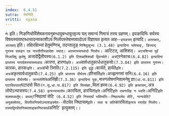 ```yaml
---
index:  6.4.51
sutra:  णेरनिटि
vritti:  nyasa
---
```


`णेः` इति। णिङणिचोर्विशेषकरावनुबन्धावुबन्धावुत्सृ़ज्य यत् समान्यं णिमात्रं तस्य ग्रहणम्। इयङादिभिः सर्वस्य विषयस्यावष्टब्धत्वादनवकाशीऽयं णिलोपस्तेषामपवादोऽयं विज्ञायत इत्यत आह--`इयङ्यण्` इत्यादि। `अततक्षत्, अररक्षत्` इति। तक्षिरक्षिभ्यां हेतुमण्णिच्, तदन्तालुङ् `णिश्रिदुस्रुभ्यः (3.1.48) इत्यादिना च्लेश्चङ्, ङित्त्वाद् गुणस्य प्रसङ्ग एव नास्तीतीयङादेशः स्यात्। अतस्तस्यापवादो णिलोपः। `आटिटत्, आशिशत्`। अट्यशिभ्यां पूर्वं णिजादिषु कृतेषु `अजादेर्द्वितीयस्य` (6.1.2) इति टिशब्दशिशब्दौ द्विरुच्येते। अत्र `एरनेकाचः` (6.4.82) इत्यादिना प्राप्तस्य यणादेशस्यायमपवादः। `कारणा, हारणा` इति। अत्र `सार्वधातुकार्धधातुकयोः` (7.3.84) इति प्राप्तस्य गुणस्य। `कारकः, हारकः` इति। अत्र `अचो ञ्णिति` (7.2.115) इति वृद्धेः। `कार्यते, हार्यते` इति। अत्र `अकृत्सार्वधातुकयोः` (7.4.25) इति प्राप्तस्य दीर्घस्य। `ज्ञीप्सति` इति। `अज्झनगमां सनि` (6.4.16) इति प्राप्तस्य दीर्घस्यैव। जानातेर्णिचि `अर्त्तिह्री` (7.3.36) इत्यादिना पुक्, `मारणतोषणनिशामनेषु ज्ञा` (धा.पा.811) इति घटादिपाठात् `घटादयो मितः` (ग.सू.धा.पा.817) इति मित्संज्ञा, `मितां ह्रस्वः` (6.4.92) इति ह्रस्वत्वम्, `अत्र लोपोऽभ्यासस्य` (7.4.58) इत्यभ्यासलोपः।
`कारयिता, हारयिता` इति। `अनिटि` इति वचनादिह न भवति। `अनिटि` इति शक्यमकर्तुम्। कथम्? `निष्ठायां सेटि` (6.4.52) इति नियमार्थं भविष्यति--निष्ठायामेव सेटि, नान्यत्रेति? अयुक्तमेतत्, विपरीतनियमोऽप्याशङ्क्येत--`सेट्येव निष्ठायाम्` इति। तथा च सति `कारयिता` इत्यत्र स्यादेव णिलोपः। तस्माद्विपरीतनियमाशङ्कानिरासार्थं `अनिटि` इत्युक्तम्।।

